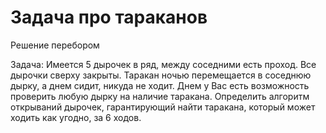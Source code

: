 # Задача про тараканов
Решение перебором

Задача:
Имеется 5 дырочек в ряд, между соседними есть проход. Все дырочки сверху закрыты. Таракан ночью перемещается в соседнюю дырку, а днем сидит, никуда не ходит. Днем у Вас есть возможность проверить любую дырку на наличие таракана. Определить алгоритм открываний дырочек, гарантирующий найти таракана, который может ходить как угодно, за 6 ходов.

